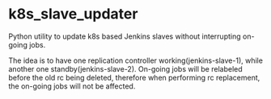 # k8s_slave_updater
Python utility to update k8s based Jenkins slaves without interrupting on-going jobs.

The idea is to have one replication controller working(jenkins-slave-1), while another one standby(jenkins-slave-2). On-going jobs will be relabeled
before the old rc being deleted, therefore when performing rc replacement, the on-going jobs will not be affected.
